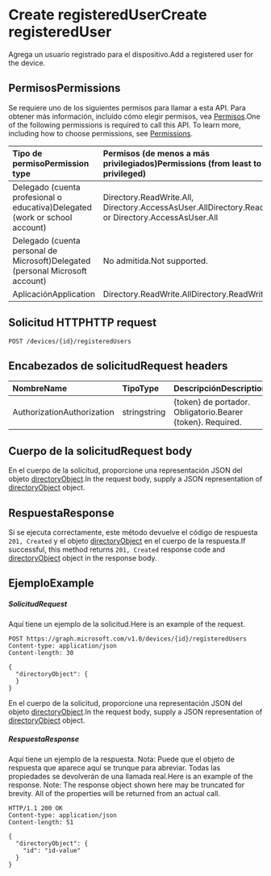 # <a name="create-registereduser"></a><span data-ttu-id="3a63e-101">Create registeredUser</span><span class="sxs-lookup"><span data-stu-id="3a63e-101">Create registeredUser</span></span>

<span data-ttu-id="3a63e-102">Agrega un usuario registrado para el dispositivo.</span><span class="sxs-lookup"><span data-stu-id="3a63e-102">Add a registered user for the device.</span></span>

## <a name="permissions"></a><span data-ttu-id="3a63e-103">Permisos</span><span class="sxs-lookup"><span data-stu-id="3a63e-103">Permissions</span></span>
<span data-ttu-id="3a63e-p101">Se requiere uno de los siguientes permisos para llamar a esta API. Para obtener más información, incluido cómo elegir permisos, vea [Permisos](../../../concepts/permissions_reference.md).</span><span class="sxs-lookup"><span data-stu-id="3a63e-p101">One of the following permissions is required to call this API. To learn more, including how to choose permissions, see [Permissions](../../../concepts/permissions_reference.md).</span></span>


|<span data-ttu-id="3a63e-106">Tipo de permiso</span><span class="sxs-lookup"><span data-stu-id="3a63e-106">Permission type</span></span>      | <span data-ttu-id="3a63e-107">Permisos (de menos a más privilegiados)</span><span class="sxs-lookup"><span data-stu-id="3a63e-107">Permissions (from least to most privileged)</span></span>              | 
|:--------------------|:---------------------------------------------------------| 
|<span data-ttu-id="3a63e-108">Delegado (cuenta profesional o educativa)</span><span class="sxs-lookup"><span data-stu-id="3a63e-108">Delegated (work or school account)</span></span> | <span data-ttu-id="3a63e-109">Directory.ReadWrite.All, Directory.AccessAsUser.All</span><span class="sxs-lookup"><span data-stu-id="3a63e-109">Directory.ReadWrite.All or Directory.AccessAsUser.All</span></span>    | 
|<span data-ttu-id="3a63e-110">Delegado (cuenta personal de Microsoft)</span><span class="sxs-lookup"><span data-stu-id="3a63e-110">Delegated (personal Microsoft account)</span></span> | <span data-ttu-id="3a63e-111">No admitida.</span><span class="sxs-lookup"><span data-stu-id="3a63e-111">Not supported.</span></span>    | 
|<span data-ttu-id="3a63e-112">Aplicación</span><span class="sxs-lookup"><span data-stu-id="3a63e-112">Application</span></span> | <span data-ttu-id="3a63e-113">Directory.ReadWrite.All</span><span class="sxs-lookup"><span data-stu-id="3a63e-113">Directory.ReadWrite.All</span></span> | 

## <a name="http-request"></a><span data-ttu-id="3a63e-114">Solicitud HTTP</span><span class="sxs-lookup"><span data-stu-id="3a63e-114">HTTP request</span></span>
<!-- { "blockType": "ignored" } -->
```http
POST /devices/{id}/registeredUsers

```
## <a name="request-headers"></a><span data-ttu-id="3a63e-115">Encabezados de solicitud</span><span class="sxs-lookup"><span data-stu-id="3a63e-115">Request headers</span></span>
| <span data-ttu-id="3a63e-116">Nombre</span><span class="sxs-lookup"><span data-stu-id="3a63e-116">Name</span></span>       | <span data-ttu-id="3a63e-117">Tipo</span><span class="sxs-lookup"><span data-stu-id="3a63e-117">Type</span></span> | <span data-ttu-id="3a63e-118">Descripción</span><span class="sxs-lookup"><span data-stu-id="3a63e-118">Description</span></span>|
|:---------------|:--------|:----------|
| <span data-ttu-id="3a63e-119">Authorization</span><span class="sxs-lookup"><span data-stu-id="3a63e-119">Authorization</span></span>  | <span data-ttu-id="3a63e-120">string</span><span class="sxs-lookup"><span data-stu-id="3a63e-120">string</span></span>  | <span data-ttu-id="3a63e-p102">{token} de portador. Obligatorio.</span><span class="sxs-lookup"><span data-stu-id="3a63e-p102">Bearer {token}. Required.</span></span> |

## <a name="request-body"></a><span data-ttu-id="3a63e-123">Cuerpo de la solicitud</span><span class="sxs-lookup"><span data-stu-id="3a63e-123">Request body</span></span>
<span data-ttu-id="3a63e-124">En el cuerpo de la solicitud, proporcione una representación JSON del objeto [directoryObject](../resources/directoryobject.md).</span><span class="sxs-lookup"><span data-stu-id="3a63e-124">In the request body, supply a JSON representation of [directoryObject](../resources/directoryobject.md) object.</span></span>

## <a name="response"></a><span data-ttu-id="3a63e-125">Respuesta</span><span class="sxs-lookup"><span data-stu-id="3a63e-125">Response</span></span>

<span data-ttu-id="3a63e-126">Si se ejecuta correctamente, este método devuelve el código de respuesta `201, Created` y el objeto [directoryObject](../resources/directoryobject.md) en el cuerpo de la respuesta.</span><span class="sxs-lookup"><span data-stu-id="3a63e-126">If successful, this method returns `201, Created` response code and [directoryObject](../resources/directoryobject.md) object in the response body.</span></span>

## <a name="example"></a><span data-ttu-id="3a63e-127">Ejemplo</span><span class="sxs-lookup"><span data-stu-id="3a63e-127">Example</span></span>
##### <a name="request"></a><span data-ttu-id="3a63e-128">Solicitud</span><span class="sxs-lookup"><span data-stu-id="3a63e-128">Request</span></span>
<span data-ttu-id="3a63e-129">Aquí tiene un ejemplo de la solicitud.</span><span class="sxs-lookup"><span data-stu-id="3a63e-129">Here is an example of the request.</span></span>
<!-- {
  "blockType": "request",
  "name": "create_directoryobject_from_device"
}-->
```http
POST https://graph.microsoft.com/v1.0/devices/{id}/registeredUsers
Content-type: application/json
Content-length: 30

{
  "directoryObject": {
  }
}
```
<span data-ttu-id="3a63e-130">En el cuerpo de la solicitud, proporcione una representación JSON del objeto [directoryObject](../resources/directoryobject.md).</span><span class="sxs-lookup"><span data-stu-id="3a63e-130">In the request body, supply a JSON representation of [directoryObject](../resources/directoryobject.md) object.</span></span>
##### <a name="response"></a><span data-ttu-id="3a63e-131">Respuesta</span><span class="sxs-lookup"><span data-stu-id="3a63e-131">Response</span></span>
<span data-ttu-id="3a63e-p103">Aquí tiene un ejemplo de la respuesta. Nota: Puede que el objeto de respuesta que aparece aquí se trunque para abreviar. Todas las propiedades se devolverán de una llamada real.</span><span class="sxs-lookup"><span data-stu-id="3a63e-p103">Here is an example of the response. Note: The response object shown here may be truncated for brevity. All of the properties will be returned from an actual call.</span></span>
<!-- {
  "blockType": "response",
  "truncated": true,
  "@odata.type": "microsoft.graph.directoryObject"
} -->
```http
HTTP/1.1 200 OK
Content-type: application/json
Content-length: 51

{
  "directoryObject": {
    "id": "id-value"
  }
}
```

<!-- uuid: 8fcb5dbc-d5aa-4681-8e31-b001d5168d79
2015-10-25 14:57:30 UTC -->
<!-- {
  "type": "#page.annotation",
  "description": "Create registeredUser",
  "keywords": "",
  "section": "documentation",
  "tocPath": ""
}-->